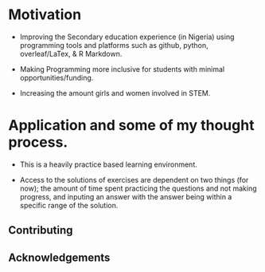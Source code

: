 # Motivation

* Improving the Secondary education experience (in Nigeria) using programming tools and platforms such as github, python, overleaf/LaTex, & R Markdown.  

* Making Programming more inclusive for students with minimal opportunities/funding. 

* Increasing the amount girls and women involved in STEM.  


# Application and some of my thought process. 

* This is a heavily practice based learning environment. 

* Access to the solutions of exercises are dependent on two things (for now); the amount of time spent practicing the questions and not making progress, and inputing an answer with the answer being within a specific range of the solution.   



## Contributing




## Acknowledgements
